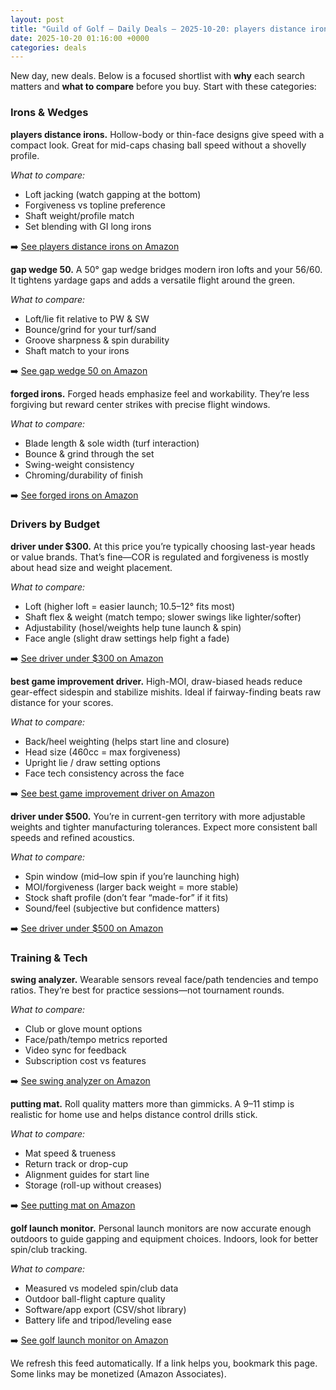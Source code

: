 ```yaml
---
layout: post
title: "Guild of Golf — Daily Deals — 2025-10-20: players distance irons, gap wedge 50, forged irons"
date: 2025-10-20 01:16:00 +0000
categories: deals
---
```


New day, new deals. Below is a focused shortlist with **why** each search matters and **what to compare** before you buy. Start with these categories:

### Irons & Wedges

**players distance irons.** Hollow-body or thin-face designs give speed with a compact look. Great for mid-caps chasing ball speed without a shovelly profile.

_What to compare:_
- Loft jacking (watch gapping at the bottom)
- Forgiveness vs topline preference
- Shaft weight/profile match
- Set blending with GI long irons

➡️  [See players distance irons on Amazon](https://www.amazon.com/s?k=players%20distance%20irons&tag=guildofgolfde-20)

**gap wedge 50.** A 50° gap wedge bridges modern iron lofts and your 56/60. It tightens yardage gaps and adds a versatile flight around the green.

_What to compare:_
- Loft/lie fit relative to PW & SW
- Bounce/grind for your turf/sand
- Groove sharpness & spin durability
- Shaft match to your irons

➡️  [See gap wedge 50 on Amazon](https://www.amazon.com/s?k=gap%20wedge%2050&tag=guildofgolfde-20)

**forged irons.** Forged heads emphasize feel and workability. They’re less forgiving but reward center strikes with precise flight windows.

_What to compare:_
- Blade length & sole width (turf interaction)
- Bounce & grind through the set
- Swing-weight consistency
- Chroming/durability of finish

➡️  [See forged irons on Amazon](https://www.amazon.com/s?k=forged%20irons&tag=guildofgolfde-20)

### Drivers by Budget

**driver under $300.** At this price you’re typically choosing last-year heads or value brands. That’s fine—COR is regulated and forgiveness is mostly about head size and weight placement.

_What to compare:_
- Loft (higher loft = easier launch; 10.5–12° fits most)
- Shaft flex & weight (match tempo; slower swings like lighter/softer)
- Adjustability (hosel/weights help tune launch & spin)
- Face angle (slight draw settings help fight a fade)

➡️  [See driver under $300 on Amazon](https://www.amazon.com/s?k=driver%20under%20%24300&tag=guildofgolfde-20)

**best game improvement driver.** High-MOI, draw-biased heads reduce gear-effect sidespin and stabilize mishits. Ideal if fairway-finding beats raw distance for your scores.

_What to compare:_
- Back/heel weighting (helps start line and closure)
- Head size (460cc = max forgiveness)
- Upright lie / draw setting options
- Face tech consistency across the face

➡️  [See best game improvement driver on Amazon](https://www.amazon.com/s?k=best%20game%20improvement%20driver&tag=guildofgolfde-20)

**driver under $500.** You’re in current-gen territory with more adjustable weights and tighter manufacturing tolerances. Expect more consistent ball speeds and refined acoustics.

_What to compare:_
- Spin window (mid–low spin if you’re launching high)
- MOI/forgiveness (larger back weight = more stable)
- Stock shaft profile (don’t fear “made-for” if it fits)
- Sound/feel (subjective but confidence matters)

➡️  [See driver under $500 on Amazon](https://www.amazon.com/s?k=driver%20under%20%24500&tag=guildofgolfde-20)

### Training & Tech

**swing analyzer.** Wearable sensors reveal face/path tendencies and tempo ratios. They’re best for practice sessions—not tournament rounds.

_What to compare:_
- Club or glove mount options
- Face/path/tempo metrics reported
- Video sync for feedback
- Subscription cost vs features

➡️  [See swing analyzer on Amazon](https://www.amazon.com/s?k=swing%20analyzer&tag=guildofgolfde-20)

**putting mat.** Roll quality matters more than gimmicks. A 9–11 stimp is realistic for home use and helps distance control drills stick.

_What to compare:_
- Mat speed & trueness
- Return track or drop-cup
- Alignment guides for start line
- Storage (roll-up without creases)

➡️  [See putting mat on Amazon](https://www.amazon.com/s?k=putting%20mat&tag=guildofgolfde-20)

**golf launch monitor.** Personal launch monitors are now accurate enough outdoors to guide gapping and equipment choices. Indoors, look for better spin/club tracking.

_What to compare:_
- Measured vs modeled spin/club data
- Outdoor ball-flight capture quality
- Software/app export (CSV/shot library)
- Battery life and tripod/leveling ease

➡️  [See golf launch monitor on Amazon](https://www.amazon.com/s?k=golf%20launch%20monitor&tag=guildofgolfde-20)

We refresh this feed automatically. If a link helps you, bookmark this page. Some links may be monetized (Amazon Associates).
